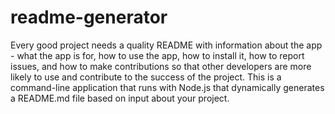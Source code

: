 # readme-generator
Every good project needs a quality README with information about the app - what the app is for, how to use the app, how to install it, how to report issues, and how to make contributions so that other developers are more likely to use and contribute to the success of the project.  This is a command-line application that runs with Node.js that dynamically generates a README.md file based on input about your project.
